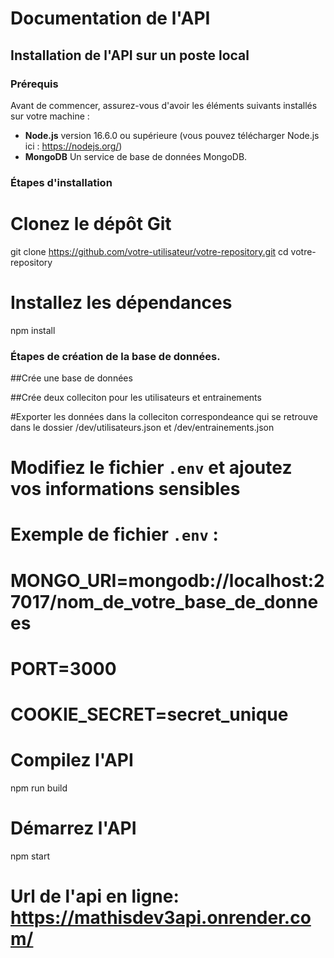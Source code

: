 # Documentation de l'API

## Installation de l'API sur un poste local

### Prérequis

Avant de commencer, assurez-vous d'avoir les éléments suivants installés sur votre machine :
- **Node.js** version 16.6.0 ou supérieure (vous pouvez télécharger Node.js ici : https://nodejs.org/)
- **MongoDB** Un service de base de données MongoDB.

### Étapes d'installation

# Clonez le dépôt Git
git clone https://github.com/votre-utilisateur/votre-repository.git
cd votre-repository

# Installez les dépendances
npm install

### Étapes de création de la base de données.

##Crée une base de données

##Crée deux colleciton pour les utilisateurs et entrainements

#Exporter les données dans la colleciton correspondeance qui se retrouve dans le dossier /dev/utilisateurs.json et /dev/entrainements.json

# Modifiez le fichier `.env` et ajoutez vos informations sensibles
# Exemple de fichier `.env` :
# MONGO_URI=mongodb://localhost:27017/nom_de_votre_base_de_donnees
# PORT=3000
# COOKIE_SECRET=secret_unique

# Compilez l'API
npm run build

# Démarrez l'API
npm start

# Url de l'api en ligne: https://mathisdev3api.onrender.com/
